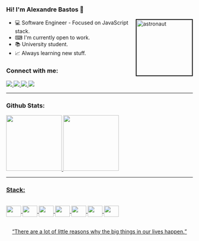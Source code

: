 ### Hi! I'm Alexandre Bastos 👋

<img height="150em" src="https://i.ibb.co/R0gDK63/art.gif" alt="astronaut" border="2" align="right">

- 💻 Software Engineer - Focused on JavaScript stack.
- ⌨ I'm currently open to work.
- 📚 University student.
- 📈 Always learning new stuff.

### Connect with me:

<a href="https://www.linkedin.com/in/alexandr3-bastos/" target="_blank">
<img src="https://img.shields.io/badge/-LinkedIn-%230077B5?style=for-the-badge&logo=linkedin&logoColor=white" target="_blank">
</a>
<a href="https://open.spotify.com/user/22tg6omgb5jwgcg7337skw62q?si=6d9499694d0a4a4b" target="_blank">
<img src="https://img.shields.io/badge/Spotify-1DB954?style=for-the-badge&logo=spotify&logoColor=white" target="_blank">
</a>
<a href = "mailto:xande.dev@outlook.com"><img src="https://img.shields.io/badge/-Gmail-%23333?style=for-the-badge&logo=gmail&logoColor=white" target="_blank">
</a>
<a href = "mailto:xande.dev@outlook.com"><img src="https://img.shields.io/badge/-Portf%C3%B3lio-FFFFFF?style=for-the-badge&logo=xstate&logoColor=black" target="_blank">
</a>



<hr/>

### Github Stats:
<div style="display: flex; flex-direction: row;">
  <a href="https://github.com/xand3">
  <img height="150em" src="https://github-readme-stats-sigma-five.vercel.app/api?username=xand3&show_icons=true&theme=tokyonight&include_all_commits=true&count_private=true"/>
  <img height="150em" src="https://github-readme-stats-sigma-five.vercel.app/api/top-langs/?username=xand3&layout=compact&langs_count=7&theme=tokyonight"/>
</div>
<hr/>
  
### Stack:

<div style="display: inline_block;"><br>
  <img align="center"  height="30" width="40" src="https://cdn.jsdelivr.net/gh/devicons/devicon/icons/html5/html5-original.svg" />
  <img align="center" height="30" width="40" src="https://cdn.jsdelivr.net/gh/devicons/devicon/icons/css3/css3-original.svg" />
  <img align="center" height="30" width="40" src="https://cdn.jsdelivr.net/gh/devicons/devicon/icons/javascript/javascript-original.svg" />
  <img align="center" height="30" width="40" src="https://cdn.jsdelivr.net/gh/devicons/devicon/icons/react/react-original-wordmark.svg" />
  <img align="center" height="30" width="40" src="https://cdn.jsdelivr.net/gh/devicons/devicon/icons/git/git-original.svg" />
  <img align="center" height="30" width="40" src="https://cdn.jsdelivr.net/gh/devicons/devicon/icons/mysql/mysql-original.svg" />
  <img align="center" height="30" width="40" src="https://cdn.jsdelivr.net/gh/devicons/devicon/icons/nodejs/nodejs-plain-wordmark.svg" />
</div>

<br/>

<p align="center">
<q>There are a lot of little reasons why the big things in our lives happen.</q>
</p>
